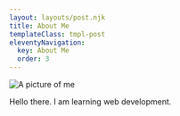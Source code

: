 ```yaml
---
layout: layouts/post.njk
title: About Me
templateClass: tmpl-post
eleventyNavigation:
  key: About Me
  order: 3
---
```


![A picture of me](https://ca.slack-edge.com/T0K4XNS78-U043R5TDQ04-d2de0c082dca-512)

Hello there. I am learning web development.
